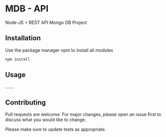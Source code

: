 # MDB - API

Node-JS + REST API Mongo DB Project

## Installation

Use the package manager npm to install all modules

```javascript
npm install
```

## Usage

.......

## Contributing
Pull requests are welcome. For major changes, please open an issue first to discuss what you would like to change.

Please make sure to update tests as appropriate.

